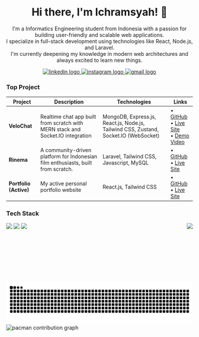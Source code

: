 <h1 align="center">Hi there, I'm Ichramsyah! 👋</h1>

<p align="center">
  I'm a Informatics Engineering student from Indonesia with a passion for building user-friendly and scalable web applications. 
  <br/>
  I specialize in full-stack development using technologies like React, Node.js, and Laravel.
  <br/>
  I'm currently deepening my knowledge in modern web architectures and always excited to learn new things.
</p>

<div align="center">
  <a href="https://linkedin.com/in/ichramsyah-abdurrachman" target="_blank">
    <img src="https://raw.githubusercontent.com/maurodesouza/profile-readme-generator/master/src/assets/icons/social/linkedin/default.svg" width="42" height="30" alt="linkedin logo"  />
  </a>

  <a href="https://instagram.com/ichramabdr" target="_blank">
    <img src="https://raw.githubusercontent.com/maurodesouza/profile-readme-generator/master/src/assets/icons/social/instagram/default.svg" width="42" height="30" alt="instagram logo"  />
  </a>

  <a href="mailto:ichramabsyah@gmail.com" target="_blank">
    <img src="https://raw.githubusercontent.com/maurodesouza/profile-readme-generator/master/src/assets/icons/social/gmail/default.svg" width="42" height="30" alt="gmail logo"  />
  </a>
</div>

<h3 align="left">Top Project</h3>

| Project | Description | Technologies | Links |
|---------|-------------|--------------|--------|
| **VeloChat** | Realtime chat app built from scratch with MERN stack and Socket.IO integration | MongoDB, Express.js, React.js, Node.js, Tailwind CSS, Zustand, Socket.IO (WebSocket) | • [GitHub](https://github.com/ichramsyah/velochat-fullstack-webApp) <br> • [Live Site](https://velochat.vercel.app/) <br> • [Demo Video](https://youtu.be/2FnM3nW0jvQ?feature=shared) |
| **Rinema** | A community-driven platform for Indonesian film enthusiasts, built from scratch. | Laravel, Tailwind CSS, Javascript, MySQL | • [GitHub](https://github.com/ichramsyah/rinema-fullstack-webApp) <br> • [Live Site](https://rinemaa.paramadina.ac.id/) |
| **Portfolio (Active)** | My active personal portfolio website | React.js, Tailwind CSS | • [GitHub](https://github.com/ichramsyah/portfolio-dashboard-style) <br> • [Live Site](https://ichram-portfolio-v2.vercel.app/) |

<h3 align="left">Tech Stack</h3>

<img align="right" height="160" src="https://media4.giphy.com/media/v1.Y2lkPTc5MGI3NjExNXhpNDA0ZWRqOWFycGdrZ2t4ZzJyYzMzMGd2N2U4bGR3MXlkdXhtZiZlcD12MV9pbnRlcm5hbF9naWZfYnlfaWQmY3Q9Zw/qoHf1p7uXvna0/giphy.gif"  />

<div align="left">
  <img src="https://skillicons.dev/icons?i=react,mongodb,nodejs,express,php,laravel,js,typescript,python" />
  <img src="https://skillicons.dev/icons?i=html,css,tailwind,bootstrap,mysql,postman,git,github,figma" />
  <img src="https://skillicons.dev/icons?i=ai" />
</div>

<br>
<br>

<img src="https://raw.githubusercontent.com/ichramsyah/ichramsyah/output/snake.svg" alt="Snake animation" />

<picture>
  <source media="(prefers-color-scheme: dark)" srcset="https://raw.githubusercontent.com/ichramsyah/ichramsyah/output/pacman-contribution-graph-dark.svg">
  <source media="(prefers-color-scheme: light)" srcset="https://raw.githubusercontent.com/ichramsyah/ichramsyah/output/pacman-contribution-graph.svg">
  <img alt="pacman contribution graph" src="https://raw.githubusercontent.com/ichramsyah/ichramsyah/output/pacman-contribution-graph.svg">
</picture>


<br clear="both">
 
